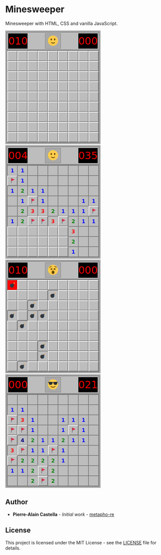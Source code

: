 # Minesweeper

Minesweeper with HTML, CSS and vanilla JavaScript.

![start](./assets/start.png)
![play](./assets/play.png)
![lose](./assets/lose.png)
![win](./assets/win.png)

## Author

- **Pierre-Alain Castella** - _Initial work_ - [metapho-re](https://github.com/metapho-re)

## License

This project is licensed under the MIT License - see the [LICENSE](LICENSE) file for details.
